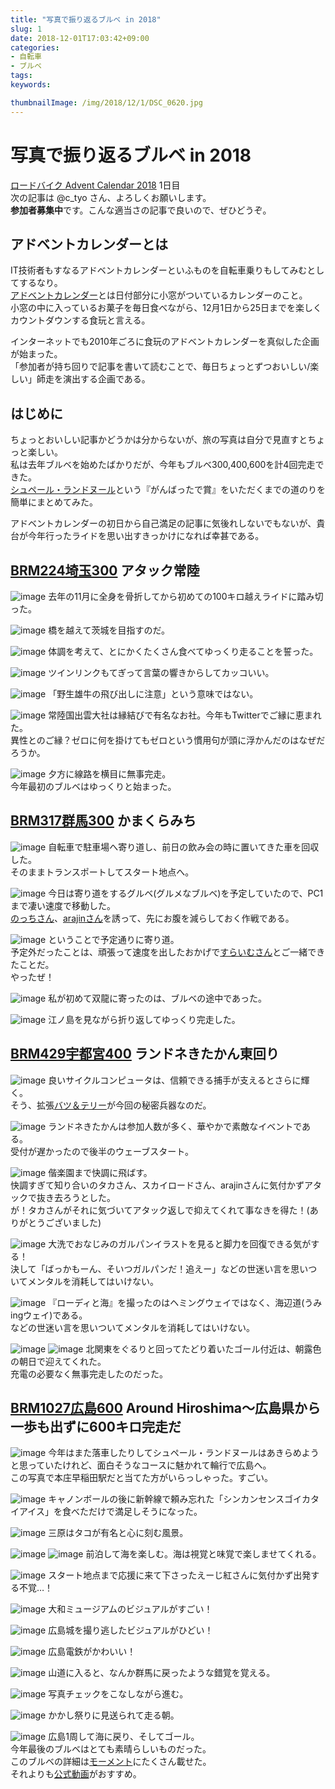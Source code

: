 ```yaml
---
title: "写真で振り返るブルベ in 2018"
slug: 1
date: 2018-12-01T17:03:42+09:00
categories:
- 自転車
- ブルベ
tags:
keywords:

thumbnailImage: /img/2018/12/1/DSC_0620.jpg
---
```


# 写真で振り返るブルベ in 2018

[ロードバイク Advent Calendar 2018](https://adventar.org/calendars/3572) 1日目  
次の記事は @c_tyo さん、よろしくお願いします。  
**参加者募集中**です。こんな適当さの記事で良いので、ぜひどうぞ。  

## アドベントカレンダーとは

IT技術者もすなるアドベントカレンダーといふものを自転車乗りもしてみむとしてするなり。  
[アドベントカレンダー](https://ja.wikipedia.org/wiki/%E3%82%A2%E3%83%89%E3%83%99%E3%83%B3%E3%83%88%E3%82%AB%E3%83%AC%E3%83%B3%E3%83%80%E3%83%BC)とは日付部分に小窓がついているカレンダーのこと。  
小窓の中に入っているお菓子を毎日食べながら、12月1日から25日までを楽しくカウントダウンする食玩と言える。  
  
インターネットでも2010年ごろに食玩のアドベントカレンダーを真似した企画が始まった。  
「参加者が持ち回りで記事を書いて読むことで、毎日ちょっとずつおいしい/楽しい」師走を演出する企画である。  

## はじめに

ちょっとおいしい記事かどうかは分からないが、旅の写真は自分で見直すとちょっと楽しい。  
私は去年ブルベを始めたばかりだが、今年もブルベ300,400,600を計4回完走できた。  
[シュペール・ランドヌール](https://www.audax-japan.org/award/sr/)という『がんばったで賞』をいただくまでの道のりを簡単にまとめてみた。 
  
アドベントカレンダーの初日から自己満足の記事に気後れしないでもないが、貴台が今年行ったライドを思い出すきっかけになれば幸甚である。  

## [BRM224埼玉300](http://brm.audax-saitama.org/BRM/2018/20180224-300) アタック常陸

![image](/img/2018/12/1/DSC_0554.jpg)
去年の11月に全身を骨折してから初めての100キロ越えライドに踏み切った。  
  
![image](/img/2018/12/1/DSC_0555.jpg)
橋を越えて茨城を目指すのだ。  
  
![image](/img/2018/12/1/DSC_0556.jpg)
体調を考えて、とにかくたくさん食べてゆっくり走ることを誓った。  

![image](/img/2018/12/1/DSC_0557.jpg)
ツインリンクもてぎって言葉の響きからしてカッコいい。  

![image](/img/2018/12/1/DSC_0562.jpg)
「野生雄牛の飛び出しに注意」という意味ではない。  

![image](/img/2018/12/1/DSC_0563.jpg)
常陸国出雲大社は縁結びで有名なお社。今年もTwitterでご縁に恵まれた。  
異性とのご縁？ゼロに何を掛けてもゼロという慣用句が頭に浮かんだのはなぜだろうか。  

![image](/img/2018/12/1/DSC_0567.jpg)
夕方に線路を横目に無事完走。  
今年最初のブルベはゆっくりと始まった。  

## [BRM317群馬300](http://www.aj-gunma.org/2011/01/brm317300.html) かまくらみち

![image](/img/2018/12/1/DSC_0610.jpg)
自転車で駐車場へ寄り道し、前日の飲み会の時に置いてきた車を回収した。  
そのままトランスポートしてスタート地点へ。  

![image](/img/2018/12/1/DSC_0742.jpg)
今日は寄り道をするグルベ(グルメなブルベ)を予定していたので、PC1まで凄い速度で移動した。  
[のっちさん](https://twitter.com/crazytom4545)、[arajinさん](https://twitter.com/sinarai)を誘って、先にお腹を減らしておく作戦である。  

![image](/img/2018/12/1/DSC_0619.jpg)
ということで予定通りに寄り道。  
予定外だったことは、頑張って速度を出したおかげで[すらいむさん](https://twitter.com/suraimu)とご一緒できたことだ。  
やったぜ！  

![image](/img/2018/12/1/DSC_0622.jpg)
私が初めて双龍に寄ったのは、ブルベの途中であった。  

![image](/img/2018/12/1/DSC_0627.jpg)
江ノ島を見ながら折り返してゆっくり完走した。  

## [BRM429宇都宮400](http://www.aj-utsunomiya.org/aju/?page_id=3494) ランドネきたかん東回り

![image](/img/2018/12/1/DSC_0777.jpg)
良いサイクルコンピュータは、信頼できる捕手が支えるとさらに輝く。  
そう、拡張[バツ＆テリー](https://www.garmin.co.jp/products/accessories/010-12562-30_010-01758-32/)が今回の秘密兵器なのだ。  

![image](/img/2018/12/1/DSC_0786.jpg)
ランドネきたかんは参加人数が多く、華やかで素敵なイベントである。  
受付が遅かったので後半のウェーブスタート。  

![image](/img/2018/12/1/DSC_0789.jpg)
偕楽園まで快調に飛ばす。  
快調すぎて知り合いのタカさん、スカイロードさん、arajinさんに気付かずアタックで抜き去ろうとした。  
が！タカさんがそれに気づいてアタック返しで抑えてくれて事なきを得た！(ありがとうございました)  

![image](/img/2018/12/1/DSC_0793.jpg)
大洗でおなじみのガルパンイラストを見ると脚力を回復できる気がする！  
決して「ばっかもーん、そいつガルパンだ！追えー」などの世迷い言を思いついてメンタルを消耗してはいけない。  

![image](/img/2018/12/1/DSC_0797.jpg)
『ローディと海』を撮ったのはヘミングウェイではなく、海辺道(うみingウェイ)である。  
などの世迷い言を思いついてメンタルを消耗してはいけない。  

![image](/img/2018/12/1/DSC_0800.jpg)
![image](/img/2018/12/1/DSC_0804.jpg)
北関東をぐるりと回ってたどり着いたゴール付近は、朝露色の朝日で迎えてくれた。  
充電の必要なく無事完走したのだった。  

## [BRM1027広島600](http://www.aj-hiroshima.org/?page_id=8272) Around Hiroshima～広島県から一歩も出ずに600キロ完走だ

![image](/img/2018/12/1/DSC_0379.jpg)
今年はまた落車したりしてシュペール・ランドヌールはあきらめようと思っていたけれど、面白そうなコースに魅かれて輪行で広島へ。  
この写真で本庄早稲田駅だと当てた方がいらっしゃった。すごい。  

![image](/img/2018/12/1/DSC_0380.jpg)
キャノンボールの後に新幹線で頼み忘れた「シンカンセンスゴイカタイアイス」を食べただけで満足しそうになった。  

![image](/img/2018/12/1/DSC_0387.jpg)
三原はタコが有名と心に刻む風景。  

![image](/img/2018/12/1/DSC_0389.jpg)
![image](/img/2018/12/1/DSC_0391.jpg)
前泊して海を楽しむ。海は視覚と味覚で楽しませてくれる。  

![image](/img/2018/12/1/DSC_0392.jpg)
スタート地点まで応援に来て下さったえーじ紅さんに気付かず出発する不覚…！  

![image](/img/2018/12/1/DSC_0400.jpg)
大和ミュージアムのビジュアルがすごい！  

![image](/img/2018/12/1/DSC_0406.jpg)
広島城を撮り逃したビジュアルがひどい！  

![image](/img/2018/12/1/DSC_0412.jpg)
広島電鉄がかわいい！  

![image](/img/2018/12/1/DSC_0450.jpg)
山道に入ると、なんか群馬に戻ったような錯覚を覚える。  

![image](/img/2018/12/1/DSC_0447.jpg)
写真チェックをこなしながら進む。  

![image](/img/2018/12/1/DSC_0444.jpg)
かかし祭りに見送られて走る朝。  

![image](/img/2018/12/1/DSC_0464.jpg)
広島1周して海に戻り、そしてゴール。  
今年最後のブルベはとても素晴らしいものだった。  
このブルベの詳細は[モーメント](https://twitter.com/i/moments/1057448213022564353)にたくさん載せた。  
それよりも[公式動画](https://www.youtube.com/watch?v=oFVLDmFoJ6c&t=1368s)がおすすめ。  

